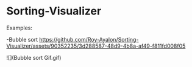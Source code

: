 # Sorting-Visualizer

Examples:

-Bubble sort
https://github.com/Roy-Ayalon/Sorting-Visualizer/assets/90352235/3d288587-48d9-4b8a-af49-f811fd008f05

![](Bubble sort Gif.gif)

